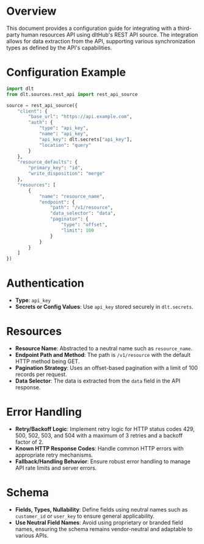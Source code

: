 # Overview

This document provides a configuration guide for integrating with a third-party human resources API using dltHub's REST API source. The integration allows for data extraction from the API, supporting various synchronization types as defined by the API's capabilities.

# Configuration Example

```python
import dlt
from dlt.sources.rest_api import rest_api_source

source = rest_api_source({
    "client": {
        "base_url": "https://api.example.com",
        "auth": {
            "type": "api_key",
            "name": "api_key",
            "api_key": dlt.secrets["api_key"],
            "location": "query"
        }
    },
    "resource_defaults": {
        "primary_key": "id",
        "write_disposition": "merge"
    },
    "resources": [
        {
            "name": "resource_name",
            "endpoint": {
                "path": "/v1/resource",
                "data_selector": "data",
                "paginator": {
                    "type": "offset",
                    "limit": 100
                }
            }
        }
    ]
})
```

# Authentication

- **Type**: `api_key`
- **Secrets or Config Values**: Use `api_key` stored securely in `dlt.secrets`.

# Resources

- **Resource Name**: Abstracted to a neutral name such as `resource_name`.
- **Endpoint Path and Method**: The path is `/v1/resource` with the default HTTP method being GET.
- **Pagination Strategy**: Uses an offset-based pagination with a limit of 100 records per request.
- **Data Selector**: The data is extracted from the `data` field in the API response.

# Error Handling

- **Retry/Backoff Logic**: Implement retry logic for HTTP status codes 429, 500, 502, 503, and 504 with a maximum of 3 retries and a backoff factor of 2.
- **Known HTTP Response Codes**: Handle common HTTP errors with appropriate retry mechanisms.
- **Fallback/Handling Behavior**: Ensure robust error handling to manage API rate limits and server errors.

# Schema

- **Fields, Types, Nullability**: Define fields using neutral names such as `customer_id` or `user_key` to ensure general applicability.
- **Use Neutral Field Names**: Avoid using proprietary or branded field names, ensuring the schema remains vendor-neutral and adaptable to various APIs.